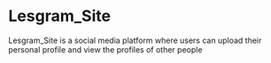 # Lesgram_Site
Lesgram_Site is a social media platform where users can upload their personal profile and view the profiles of other people
